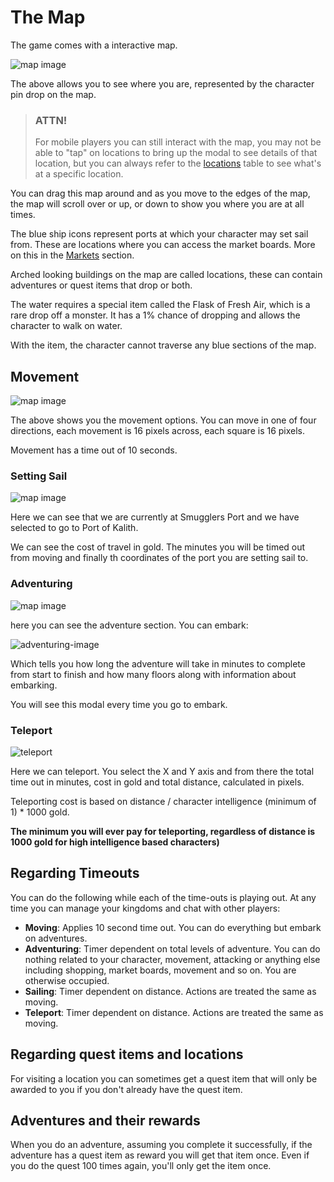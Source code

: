 # The Map

The game comes with a interactive map.

![map image](/storage/info/map/images/map.png)

The above allows you to see where you are, represented by the character pin drop on the map.

> ### ATTN! 
>
> For mobile players you can still interact with the map, you may not be able to "tap" on locations
> to bring up the modal to see details of that location, but you can always refer to the [locations]()
> table to see what's at a specific location.

You can drag this map around and as you move to the edges of the map, the map will scroll over or up, or down to show you where you are at all times.

The blue ship icons represent ports at which your character may set sail from. These are locations where you can access the market boards. More on this in the [Markets]() section.

Arched looking buildings on the map are called locations, these can contain adventures or quest items that drop or both.

The water requires a special item called the Flask of Fresh Air, which is a rare drop off a monster. It has a 1% chance of dropping and allows the character to walk on water.

With the item, the character cannot traverse any blue sections of the map.

## Movement

![map image](/storage/info/map/images/movement.png)

The above shows you the movement options. You can move in one of four directions, each movement is 16 pixels across, each square is 16 pixels.

Movement has a time out of 10 seconds.

### Setting Sail

![map image](/storage/info/map/images/set-sail.png)

Here we can see that we are currently at Smugglers Port and we have selected to go to Port of Kalith.

We can see the cost of travel in gold. The minutes you will be timed out from moving and finally th coordinates of the port you are setting sail to.

### Adventuring

![map image](/storage/info/map/images/adventuring.png)

here you can see the adventure section. You can embark:

![adventuring-image](/storage/info/map/images/adventuring-modal.png)

Which tells you how long the adventure will take in minutes to complete from start to finish and how many floors along with information about embarking.

You will see this modal every time you go to embark.

### Teleport

![teleport](/storage/info/map/images/teleport.png)

Here we can teleport. You select the X and Y axis and from there the total time out in minutes, cost in gold and total distance, calculated in pixels.

Teleporting cost is based on distance / character intelligence (minimum of 1) * 1000 gold.

**The minimum you will ever pay for teleporting, regardless of distance is 1000 gold for high intelligence based characters)**

## Regarding Timeouts

You can do the following while each of the time-outs is playing out. At any time you can manage your kingdoms and chat with other players:

- **Moving**: Applies 10 second time out. You can do everything but embark on adventures.
- **Adventuring**: Timer dependent on total levels of adventure. You can do nothing related to your character, movement, attacking or anything else including shopping, market boards, movement and so on. You are otherwise occupied.
- **Sailing**: Timer dependent on distance. Actions are treated the same as moving.
- **Teleport**: Timer dependent on distance. Actions are treated the same as moving.

## Regarding quest items and locations

For visiting a location you can sometimes get a quest item that will only be awarded to you if you don't already have the quest item.

## Adventures and their rewards

When you do an adventure, assuming you complete it successfully, if the adventure has a quest item as reward you will get that item once. Even if you do the quest 100 times again, you'll only get the item once.






